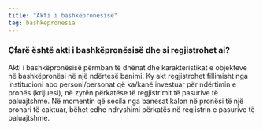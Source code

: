 ```yaml
---
title: "Akti i bashkëpronësisë"
tag: bashkepronesia
---
```


### Çfarë është akti i bashkëpronësisë dhe si regjistrohet ai?

Akti i bashkëpronësisë përmban të dhënat dhe karakteristikat e objekteve në bashkëpronësi në një ndërtesë banimi. Ky akt regjistrohet fillimisht nga institucioni apo personi/personat që ka/kanë investuar për ndërtimin e pronës (krijuesi), në zyrën përkatëse të regjistrimit të pasurive të paluajtshme. Në momentin që secila nga banesat kalon në pronësi të një pronari të caktuar, bëhet edhe ndryshimi përkatës në regjistrin e pasurive të paluajtshme.
